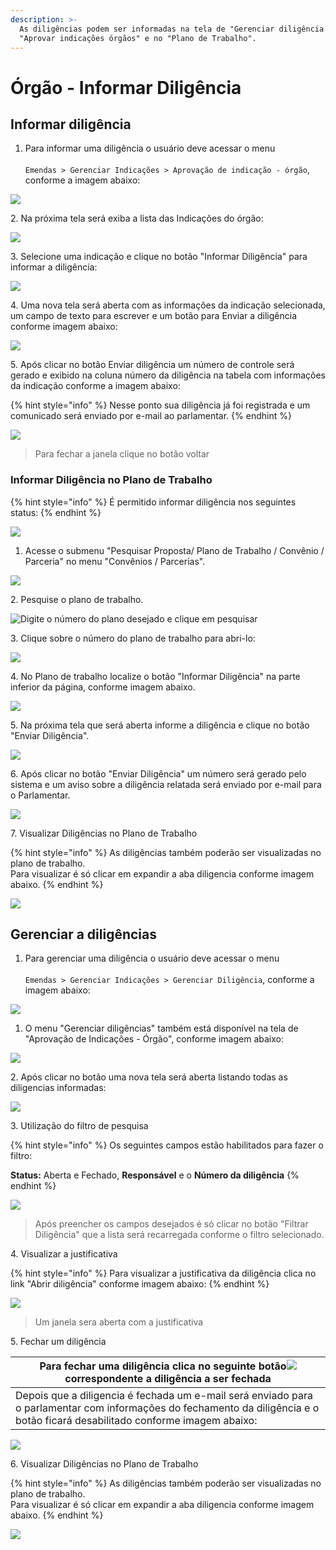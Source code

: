 ```yaml
---
description: >-
  As diligências podem ser informadas na tela de "Gerenciar diligência órgão",
  "Aprovar indicações órgãos" e no "Plano de Trabalho".
---
```


# Órgão - Informar Diligência

## Informar diligência

1. Para informar uma diligência o usuário deve acessar o menu\
   \
   `Emendas > Gerenciar Indicações > Aprovação de indicação - órgão`, conforme a imagem abaixo:

![](<../../../.gitbook/assets/image (120).png>)

2\. Na próxima tela será exiba a lista das Indicações do órgão:

![](<../../../.gitbook/assets/image (188) (1).png>)

3\. Selecione uma indicação e clique no botão "Informar Diligência"  para informar a diligência:

![](<../../../.gitbook/assets/image (197) (1).png>)

4\. Uma nova tela será aberta com as informações da indicação selecionada, um campo de texto para escrever e um botão para Enviar a diligência  conforme imagem abaixo:

![](<../../../.gitbook/assets/image (191) (1).png>)

5\. Após clicar no botão Enviar diligência um número de controle será gerado e exibido na coluna número da diligência na tabela com informações da indicação  conforme a imagem abaixo:

{% hint style="info" %}
Nesse ponto sua diligência já foi registrada e um comunicado será enviado por e-mail ao parlamentar.&#x20;
{% endhint %}

![](<../../../.gitbook/assets/image (192) (1).png>)

> Para fechar a janela clique no botão voltar&#x20;

### Informar Diligência no Plano de Trabalho

{% hint style="info" %}
É permitido informar diligência nos seguintes status:
{% endhint %}

![](<../../../.gitbook/assets/image (205).png>)

1. Acesse o submenu "Pesquisar Proposta/ Plano de Trabalho / Convênio / Parceria" no menu "Convênios / Parcerias".

![](<../../../.gitbook/assets/image (220).png>)

2\. Pesquise o plano de trabalho.

![Digite o número do plano desejado e clique em pesquisar  ](<../../../.gitbook/assets/image (209).png>)

3\.  Clique sobre o número do plano de trabalho para abri-lo:

![](<../../../.gitbook/assets/image (217).png>)

4\. No Plano de trabalho localize o botão "Informar Diligência" na parte inferior da página, conforme imagem abaixo.

![](<../../../.gitbook/assets/image (224).png>)

5\.  Na próxima tela que será aberta informe a diligência e clique no botão "Enviar Diligência".

![](<../../../.gitbook/assets/image (200) (1).png>)

6\.  Após clicar no botão "Enviar Diligência" um número será gerado pelo sistema e um aviso sobre a diligência relatada será enviado por e-mail para o Parlamentar.

![](<../../../.gitbook/assets/image (187) (1).png>)

7\.  Visualizar Diligências no Plano de Trabalho

{% hint style="info" %}
As diligências também poderão ser visualizadas no plano de trabalho. \
Para visualizar é só clicar em expandir a aba diligencia conforme imagem abaixo.
{% endhint %}

![](<../../../.gitbook/assets/image (89) (1).png>)

## Gerenciar a diligências

1. Para gerenciar uma diligência o usuário deve acessar o menu\
   \
   `Emendas > Gerenciar Indicações > Gerenciar Diligência`, conforme a imagem abaixo:

![](<../../../.gitbook/assets/image (213).png>)

1. O menu "Gerenciar diligências" também está disponível na tela de "Aprovação de Indicações - Órgão",  conforme imagem abaixo:

![](<../../../.gitbook/assets/image (174).png>)

2\.  Após clicar no botão uma nova tela será aberta listando todas as diligencias informadas:

![](<../../../.gitbook/assets/image (172).png>)

3\.  Utilização do filtro de pesquisa

{% hint style="info" %}
Os seguintes campos estão habilitados para fazer o filtro:

**Status:** Aberta e Fechado, **Responsável** e o **Número da diligência**
{% endhint %}



![](<../../../.gitbook/assets/image (126) (1).png>)

> Após preencher os campos desejados é só clicar no botão "Filtrar Diligência" que a lista será recarregada conforme o filtro selecionado.

4\. Visualizar a justificativa

{% hint style="info" %}
Para visualizar a justificativa da diligência clica no link "Abrir diligência" conforme imagem abaixo:
{% endhint %}

![](<../../../.gitbook/assets/image (40) (1).png>)

> Um janela sera aberta com a justificativa

5\.  Fechar um diligência

| Para fechar uma diligência clica no seguinte botão![](<../../../.gitbook/assets/image (125).png>)correspondente a diligência a ser fechada                                     |
| ------------------------------------------------------------------------------------------------------------------------------------------------------------------------------ |
| Depois que a diligencia é fechada um e-mail será enviado para o parlamentar com informações do fechamento da diligência  e o botão ficará desabilitado conforme imagem abaixo: |

![](<../../../.gitbook/assets/image (74) (1).png>)

6\. Visualizar Diligências no Plano de Trabalho

{% hint style="info" %}
As diligências também poderão ser visualizadas no plano de trabalho. \
Para visualizar é só clicar em expandir a aba diligencia conforme imagem abaixo.
{% endhint %}

![](<../../../.gitbook/assets/image (89) (1).png>)
